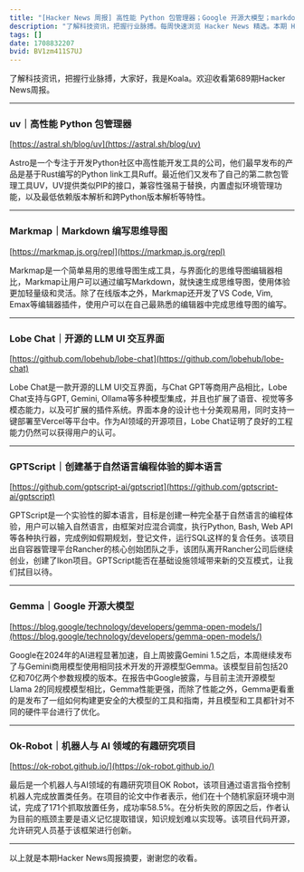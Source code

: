 ```yaml
---
title: "[Hacker News 周报] 高性能 Python 包管理器；Google 开源大模型；markdown 编写思维导图"
description: "了解科技资讯，把握行业脉搏。每周快速浏览 Hacker News 精选。本期 Hacker Newsletter 地址：https://mailchi.mp/hackernewsletter/689"
tags: []
date: 1708832207
bvid: BV1zm411S7UJ
---
```

了解科技资讯，把握行业脉搏，大家好，我是Koala。欢迎收看第689期Hacker News周报。

---

### uv｜高性能 Python 包管理器
[https://astral.sh/blog/uv](https://astral.sh/blog/uv)

Astro是一个专注于开发Python社区中高性能开发工具的公司，他们最早发布的产品是基于Rust编写的Python link工具Ruff。最近他们又发布了自己的第二款包管理工具UV，UV提供类似PIP的接口，兼容性强易于替换，内置虚拟环境管理功能，以及最低依赖版本解析和跨Python版本解析等特性。

---

### Markmap｜Markdown 编写思维导图
[https://markmap.js.org/repl](https://markmap.js.org/repl)

Markmap是一个简单易用的思维导图生成工具，与界面化的思维导图编辑器相比，Markmap让用户可以通过编写Markdown，就快速生成思维导图，使用体验更加轻量级和灵活。除了在线版本之外，Markmap还开发了VS Code, Vim, Emax等编辑器插件，使用户可以在自己最熟悉的编辑器中完成思维导图的编写。

---

### Lobe Chat｜开源的 LLM UI 交互界面
[https://github.com/lobehub/lobe-chat](https://github.com/lobehub/lobe-chat)

Lobe Chat是一款开源的LLM UI交互界面，与Chat GPT等商用产品相比，Lobe Chat支持与GPT, Gemini, Ollama等多种模型集成，并且也扩展了语音、视觉等多模态能力，以及可扩展的插件系统。界面本身的设计也十分美观易用，同时支持一键部署至Vercel等平台中。作为AI领域的开源项目，Lobe Chat证明了良好的工程能力仍然可以获得用户的认可。

---

### GPTScript｜创建基于自然语言编程体验的脚本语言
[https://github.com/gptscript-ai/gptscript](https://github.com/gptscript-ai/gptscript)

GPTScript是一个实验性的脚本语言，目标是创建一种完全基于自然语言的编程体验，用户可以输入自然语言，由框架对应混合调度，执行Python, Bash, Web API等各种执行器，完成例如假期规划，登记文件，运行SQL这样的复合任务。该项目出自容器管理平台Rancher的核心创始团队之手，该团队离开Rancher公司后继续创业，创建了Ikon项目。GPTScript能否在基础设施领域带来新的交互模式，让我们拭目以待。

---

### Gemma｜Google 开源大模型
[https://blog.google/technology/developers/gemma-open-models/](https://blog.google/technology/developers/gemma-open-models/)

Google在2024年的AI进程显著加速，自上周披露Gemini 1.5之后，本周继续发布了与Gemini商用模型使用相同技术开发的开源模型Gemma。该模型目前包括20亿和70亿两个参数规模的版本。在报告中Google披露，与目前主流开源模型Llama 2的同规模模型相比，Gemma性能更强，而除了性能之外，Gemma更看重的是发布了一组如何构建更安全的大模型的工具和指南，并且模型和工具都针对不同的硬件平台进行了优化。

---

### Ok-Robot｜机器人与 AI 领域的有趣研究项目
[https://ok-robot.github.io/](https://ok-robot.github.io/)

最后是一个机器人与AI领域的有趣研究项目OK Robot，该项目通过语言指令控制机器人完成放置类任务。在项目的论文中作者表示，他们在十个随机家庭环境中测试，完成了171个抓取放置任务，成功率58.5%。在分析失败的原因之后，作者认为目前的瓶颈主要是语义记忆提取错误，知识规划难以实现等。该项目代码开源，允许研究人员基于该框架进行创新。

---

以上就是本期Hacker News周报摘要，谢谢您的收看。

